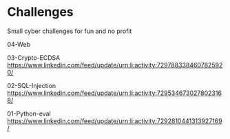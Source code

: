 # Challenges

Small cyber challenges for fun and no profit


04-Web

03-Crypto-ECDSA
https://www.linkedin.com/feed/update/urn:li:activity:7297883384607825920/

02-SQL-Injection
https://www.linkedin.com/feed/update/urn:li:activity:7295346730278023168/

01-Python-eval
https://www.linkedin.com/feed/update/urn:li:activity:7292810441313927169/
